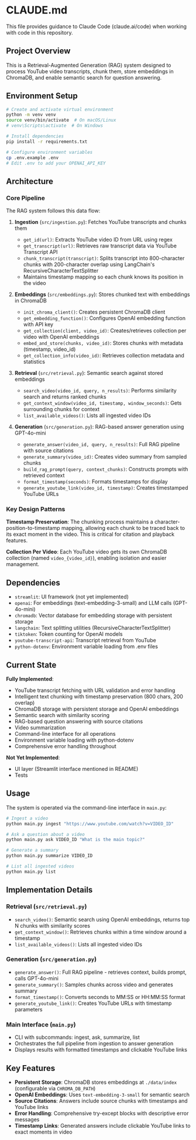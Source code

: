 # CLAUDE.md

This file provides guidance to Claude Code (claude.ai/code) when working with code in this repository.

## Project Overview

This is a Retrieval-Augmented Generation (RAG) system designed to process YouTube video transcripts, chunk them, store embeddings in ChromaDB, and enable semantic search for question answering.

## Environment Setup

```bash
# Create and activate virtual environment
python -m venv venv
source venv/bin/activate  # On macOS/Linux
# venv\Scripts\activate  # On Windows

# Install dependencies
pip install -r requirements.txt

# Configure environment variables
cp .env.example .env
# Edit .env to add your OPENAI_API_KEY
```

## Architecture

### Core Pipeline

The RAG system follows this data flow:

1. **Ingestion** (`src/ingestion.py`): Fetches YouTube transcripts and chunks them
   - `get_id(url)`: Extracts YouTube video ID from URL using regex
   - `get_transcript(url)`: Retrieves raw transcript data via YouTube Transcript API
   - `chunk_transcript(transcript)`: Splits transcript into 800-character chunks with 200-character overlap using LangChain's RecursiveCharacterTextSplitter
   - Maintains timestamp mapping so each chunk knows its position in the video

2. **Embeddings** (`src/embeddings.py`): Stores chunked text with embeddings in ChromaDB
   - `init_chroma_client()`: Creates persistent ChromaDB client
   - `get_embedding_function()`: Configures OpenAI embedding function with API key
   - `get_collection(client, video_id)`: Creates/retrieves collection per video with OpenAI embeddings
   - `embed_and_store(chunks, video_id)`: Stores chunks with metadata (timestamp, video_id)
   - `get_collection_info(video_id)`: Retrieves collection metadata and statistics

3. **Retrieval** (`src/retrieval.py`): Semantic search against stored embeddings
   - `search_video(video_id, query, n_results)`: Performs similarity search and returns ranked chunks
   - `get_context_window(video_id, timestamp, window_seconds)`: Gets surrounding chunks for context
   - `list_available_videos()`: Lists all ingested video IDs

4. **Generation** (`src/generation.py`): RAG-based answer generation using GPT-4o-mini
   - `generate_answer(video_id, query, n_results)`: Full RAG pipeline with source citations
   - `generate_summary(video_id)`: Creates video summary from sampled chunks
   - `build_rag_prompt(query, context_chunks)`: Constructs prompts with retrieved context
   - `format_timestamp(seconds)`: Formats timestamps for display
   - `generate_youtube_link(video_id, timestamp)`: Creates timestamped YouTube URLs

### Key Design Patterns

**Timestamp Preservation**: The chunking process maintains a character-position-to-timestamp mapping, allowing each chunk to be traced back to its exact moment in the video. This is critical for citation and playback features.

**Collection Per Video**: Each YouTube video gets its own ChromaDB collection (named `video_{video_id}`), enabling isolation and easier management.

## Dependencies

- `streamlit`: UI framework (not yet implemented)
- `openai`: For embeddings (text-embedding-3-small) and LLM calls (GPT-4o-mini)
- `chromadb`: Vector database for embedding storage with persistent storage
- `langchain`: Text splitting utilities (RecursiveCharacterTextSplitter)
- `tiktoken`: Token counting for OpenAI models
- `youtube-transcript-api`: Transcript retrieval from YouTube
- `python-dotenv`: Environment variable loading from .env files

## Current State

**Fully Implemented**:
- YouTube transcript fetching with URL validation and error handling
- Intelligent text chunking with timestamp preservation (800 chars, 200 overlap)
- ChromaDB storage with persistent storage and OpenAI embeddings
- Semantic search with similarity scoring
- RAG-based question answering with source citations
- Video summarization
- Command-line interface for all operations
- Environment variable loading with python-dotenv
- Comprehensive error handling throughout

**Not Yet Implemented**:
- UI layer (Streamlit interface mentioned in README)
- Tests

## Usage

The system is operated via the command-line interface in `main.py`:

```bash
# Ingest a video
python main.py ingest "https://www.youtube.com/watch?v=VIDEO_ID"

# Ask a question about a video
python main.py ask VIDEO_ID "What is the main topic?"

# Generate a summary
python main.py summarize VIDEO_ID

# List all ingested videos
python main.py list
```

## Implementation Details

### Retrieval (`src/retrieval.py`)
- `search_video()`: Semantic search using OpenAI embeddings, returns top N chunks with similarity scores
- `get_context_window()`: Retrieves chunks within a time window around a timestamp
- `list_available_videos()`: Lists all ingested video IDs

### Generation (`src/generation.py`)
- `generate_answer()`: Full RAG pipeline - retrieves context, builds prompt, calls GPT-4o-mini
- `generate_summary()`: Samples chunks across video and generates summary
- `format_timestamp()`: Converts seconds to MM:SS or HH:MM:SS format
- `generate_youtube_link()`: Creates YouTube URLs with timestamp parameters

### Main Interface (`main.py`)
- CLI with subcommands: ingest, ask, summarize, list
- Orchestrates the full pipeline from ingestion to answer generation
- Displays results with formatted timestamps and clickable YouTube links

## Key Features

- **Persistent Storage**: ChromaDB stores embeddings at `./data/index` (configurable via `CHROMA_DB_PATH`)
- **OpenAI Embeddings**: Uses `text-embedding-3-small` for semantic search
- **Source Citations**: Answers include source chunks with timestamps and YouTube links
- **Error Handling**: Comprehensive try-except blocks with descriptive error messages
- **Timestamp Links**: Generated answers include clickable YouTube links to exact moments in video
